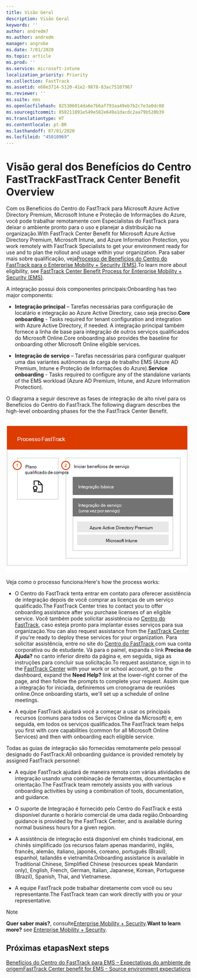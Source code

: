```yaml
---
title: Visão Geral
description: Visão Geral
keywords: ''
author: andredm7
ms.author: andredm
manager: angrobe
ms.date: 7/01/2020
ms.topic: article
ms.prod: ''
ms.service: microsoft-intune
localization_priority: Priority
ms.collection: FastTrack
ms.assetid: e60e3714-5120-41e2-9878-83ac75107967
ms.reviewer: ''
ms.suite: ems
ms.openlocfilehash: 825306014da6e7b6af793aa49eb7b2c7e3a0dc08
ms.sourcegitcommit: 850211891e549e582e649a1dacdc2aa79b520b39
ms.translationtype: HT
ms.contentlocale: pt-BR
ms.lasthandoff: 07/01/2020
ms.locfileid: "45010969"
---
```

# <a name="fasttrack-center-benefit-overview"></a><span data-ttu-id="12b92-103">Visão geral dos Benefícios do Centro FastTrack</span><span class="sxs-lookup"><span data-stu-id="12b92-103">FastTrack Center Benefit Overview</span></span>

<span data-ttu-id="12b92-104">Com os Benefícios do Centro do FastTrack para Microsoft Azure Active Directory Premium, Microsoft Intune e Proteção de Informações do Azure, você pode trabalhar remotamente com Especialistas do FastTrack para deixar o ambiente pronto para o uso e planejar a distribuição na organização.</span><span class="sxs-lookup"><span data-stu-id="12b92-104">With FastTrack Center Benefit for Microsoft Azure Active Directory Premium, Microsoft Intune, and Azure Information Protection, you work remotely with FastTrack Specialists to get your environment ready for use and to plan the rollout and usage within your organization.</span></span> <span data-ttu-id="12b92-105">Para saber mais sobre qualificação, veja[Processo de Benefícios do Centro do FastTrack para o Enterprise Mobility + Security (EMS)](EMS-fasttrack-process.md).</span><span class="sxs-lookup"><span data-stu-id="12b92-105">To learn more about eligibility, see [FastTrack Center Benefit Process for Enterprise Mobility + Security (EMS)](EMS-fasttrack-process.md).</span></span>

<span data-ttu-id="12b92-106">A integração possui dois componentes principais:</span><span class="sxs-lookup"><span data-stu-id="12b92-106">Onboarding has two major components:</span></span>

-   <span data-ttu-id="12b92-107">**Integração principal** – Tarefas necessárias para configuração de locatário e integração ao Azure Active Directory, caso seja preciso.</span><span class="sxs-lookup"><span data-stu-id="12b92-107">**Core onboarding** - Tasks required for tenant configuration and integration with Azure Active Directory, if needed.</span></span> <span data-ttu-id="12b92-108">A integração principal também fornece a linha de base para integração de outros serviços qualificados do Microsoft Online.</span><span class="sxs-lookup"><span data-stu-id="12b92-108">Core onboarding also provides the baseline for onboarding other Microsoft Online eligible services.</span></span>

-   <span data-ttu-id="12b92-109">**Integração de serviço** – Tarefas necessárias para configurar qualquer uma das variantes autônomas da carga de trabalho EMS (Azure AD Premium, Intune e Proteção de Informações do Azure).</span><span class="sxs-lookup"><span data-stu-id="12b92-109">**Service onboarding** - Tasks required to configure any of the standalone variants of the EMS workload (Azure AD Premium, Intune, and Azure Information Protection).</span></span>

<span data-ttu-id="12b92-110">O diagrama a seguir descreve as fases de integração de alto nível para os Benefícios do Centro do FastTrack.</span><span class="sxs-lookup"><span data-stu-id="12b92-110">The following diagram describes the high-level onboarding phases for the the FastTrack Center Benefit.</span></span>

![As fases de integração de alto nível do uso dos Benefícios do Centro do FastTrack](./media/ft-onboarding-process.png)

<span data-ttu-id="12b92-112">Veja como o processo funciona:</span><span class="sxs-lookup"><span data-stu-id="12b92-112">Here's how the process works:</span></span>

- <span data-ttu-id="12b92-113">O Centro do FastTrack tenta entrar em contato para oferecer assistência de integração depois de você comprar as licenças de um serviço qualificado.</span><span class="sxs-lookup"><span data-stu-id="12b92-113">The FastTrack Center tries to contact you to offer onboarding assistance after you purchase licenses of an eligible service.</span></span> <span data-ttu-id="12b92-114">Você também pode solicitar assistência no [Centro do FastTrack](https://go.microsoft.com/fwlink/?linkid=780698), caso esteja pronto para implantar esses serviços para sua organização.</span><span class="sxs-lookup"><span data-stu-id="12b92-114">You can also request assistance from the [FastTrack Center](https://go.microsoft.com/fwlink/?linkid=780698) if you're ready to deploy these services for your organization.</span></span> <span data-ttu-id="12b92-115">Para solicitar assistência, entre no site do [Centro do FastTrack ](https://go.microsoft.com/fwlink/?linkid=780698) com sua conta corporativa ou de estudante. Vá para o painel, expanda o link **Precisa de Ajuda?** no canto inferior direito da página e, em seguida, siga as instruções para concluir sua solicitação.</span><span class="sxs-lookup"><span data-stu-id="12b92-115">To request assistance, sign in to the [FastTrack Center](https://go.microsoft.com/fwlink/?linkid=780698) with your work or school account, go to the dashboard, expand the **Need Help?** link at the lower-right corner of the page, and then follow the prompts to complete your request.</span></span> <span data-ttu-id="12b92-116">Assim que a integração for iniciada, definiremos um cronograma de reuniões online.</span><span class="sxs-lookup"><span data-stu-id="12b92-116">Once onboarding starts, we'll set up a schedule of online meetings.</span></span>

-   <span data-ttu-id="12b92-117">A equipe FastTrack ajudará você a começar a usar os principais recursos (comuns para todos os Serviços Online da Microsoft) e, em seguida, em todos os serviços qualificados.</span><span class="sxs-lookup"><span data-stu-id="12b92-117">The FastTrack team helps you first with core capabilities (common for all Microsoft Online Services) and then with onboarding each eligible service.</span></span>

<span data-ttu-id="12b92-118">Todas as guias de integração são fornecidas remotamente pelo pessoal designado do FastTrack:</span><span class="sxs-lookup"><span data-stu-id="12b92-118">All onboarding guidance is provided remotely by assigned FastTrack personnel:</span></span>

-   <span data-ttu-id="12b92-119">A equipe FastTrack ajudará de maneira remota com várias atividades de integração usando uma combinação de ferramentas, documentação e orientação.</span><span class="sxs-lookup"><span data-stu-id="12b92-119">The FastTrack team remotely assists you with various onboarding activities by using a combination of tools, documentation, and guidance.</span></span>

-   <span data-ttu-id="12b92-120">O suporte de Integração é fornecido pelo Centro do FastTrack e está disponível durante o horário comercial de uma dada região.</span><span class="sxs-lookup"><span data-stu-id="12b92-120">Onboarding guidance is provided by the FastTrack Center, and is available during normal business hours for a given region.</span></span>

-   <span data-ttu-id="12b92-121">A assistência de integração está disponível em chinês tradicional, em chinês simplificado (os recursos falam apenas mandarim), inglês, francês, alemão, italiano, japonês, coreano, português (Brasil), espanhol, tailandês e vietnamita.</span><span class="sxs-lookup"><span data-stu-id="12b92-121">Onboarding assistance is available in Traditional Chinese, Simplified Chinese (resources speak Mandarin only), English, French, German, Italian, Japanese, Korean, Portuguese (Brazil), Spanish, Thai, and Vietnamese.</span></span>

-   <span data-ttu-id="12b92-122">A equipe FastTrack pode trabalhar diretamente com você ou seu representante.</span><span class="sxs-lookup"><span data-stu-id="12b92-122">The FastTrack team can work directly with you or your representative.</span></span>

> [!NOTE]
> <span data-ttu-id="12b92-123">**Quer saber mais?**, consulte[Enterprise Mobility + Security](https://www.microsoft.com/cloud-platform/enterprise-mobility).</span><span class="sxs-lookup"><span data-stu-id="12b92-123">**Want to learn more?** see [Enterprise Mobility + Security](https://www.microsoft.com/cloud-platform/enterprise-mobility).</span></span>

## <a name="next-steps"></a><span data-ttu-id="12b92-124">Próximas etapas</span><span class="sxs-lookup"><span data-stu-id="12b92-124">Next steps</span></span>

[<span data-ttu-id="12b92-125">Benefícios do Centro do FastTrack para EMS – Expectativas do ambiente de origem</span><span class="sxs-lookup"><span data-stu-id="12b92-125">FastTrack Center benefit for EMS - Source environment expectations</span></span>](EMS-source-environment-expectations.md)

